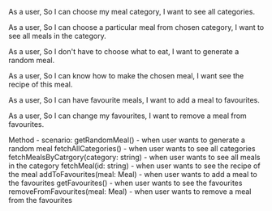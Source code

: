 As a user,
So I can choose my meal category,
I want to see all categories.

As a user,
So I can choose a particular meal from chosen category,
I want to see all meals in the category.

As a user,
So I don't have to choose what to eat,
I want to generate a random meal.

As a user,
So I can know how to make the chosen meal,
I want see the recipe of this meal.

As a user,
So I can have favourite meals,
I want to add a meal to favourites.

As a user,
So I can change my favourites,
I want to remove a meal from favourites.


Method - scenario: 
getRandomMeal() - when user wants to generate a random meal
fetchAllCategories() - when user wants to see all categories
fetchMealsByCatrgory(category: string) - when user wants to see all meals in the category
fetchMeal(id: string) - when user wants to see the recipe of the meal
addToFavourites(meal: Meal) - when user wants to add a meal to the favourites
getFavourites() - when user wants to see the favourites
removeFromFavourites(meal: Meal) - when user wants to remove a meal from the favourites